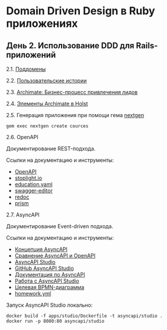 # Domain Driven Design в Ruby приложениях

## День 2. Использование DDD для Rails-приложений

2.1. [Поддомены](https://app.holst.so/share/b/2afa9779-77cc-407e-bc81-e9db0f7af740)

2.2. [Пользовательские истории](https://app.holst.so/share/b/439e26d3-3ad1-4fb4-8f15-af17b0feac85)

2.3. [Archimate: Бизнес-процесс привлечения лидов](leads.archimate)

2.4. [Элементы Archimate в Holst](https://app.holst.so/share/b/e1bf0319-6193-4c6f-b28f-9a8b7836354f)

2.5. Генерация приложения при помощи гема [nextgen](https://github.com/mattbrictson/nextgen)

```
gem exec nextgen create cources
```

2.6. OpenAPI

Документирование REST-подхода.

Cсылки на документацию и инструменты:
- [OpenAPI](https://spec.openapis.org/oas/v3.1.0)
- [stoplight.io](https://stoplight.io/)
- [education.yaml](education.yaml)
- [swagger-editor](swagger-editor)
- [redoc](https://github.com/Redocly/redoc)
- [prism](https://github.com/stoplightio/prism)

2.7. AsyncAPI

Документирование Event-driven подхода.

Cсылки на документацию и инструменты:

- [Концепция AsyncAPI](https://www.asyncapi.com/docs/concepts/asyncapi-document)
- [Сравнение AsyncAPI и OpenAPI](https://www.asyncapi.com/docs/tutorials/getting-started/coming-from-openapi)
- [AsyncAPI Studio](https://studio.asyncapi.com/)
- [GitHub AsyncAPI Studio](https://github.com/asyncapi/studio/tree/master)
- [Документация по AsyncAPI](https://www.asyncapi.com/docs)
- [Работа с AsyncAPI Studio](https://deepwiki.com/asyncapi/studio/2.2-docker-deployment)
- [Целевая BPMN-диаграмма](https://app.holst.so/share/b/222537fe-10cf-45bc-80ca-2132aa5e3936)
- [homework.yml](homework.yml)

Запуск AsyncAPI Studio локально:

```
docker build -f apps/studio/Dockerfile -t asyncapi/studio .
docker run -p 8080:80 asyncapi/studio
```
